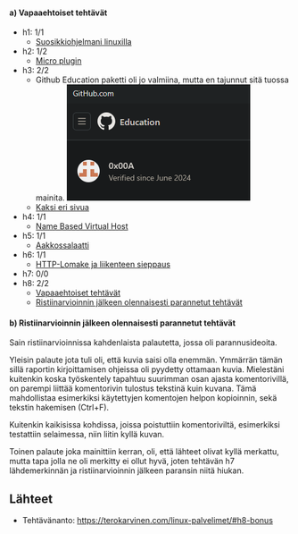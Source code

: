 #### a) Vapaaehtoiset tehtävät

- h1: 1/1
    - [Suosikkiohjelmani linuxilla](h1.md#suosikkiohjelmani-linuxilla)
- h2: 1/2
    - [Micro plugin](h2.md#h-micro-plugin-asennus2)
- h3: 2/2
    - Github Education paketti oli jo valmiina, mutta en tajunnut sitä tuossa mainita.
    ![Github education pack](assets/h8/edu_pack.png)
    - [Kaksi eri sivua](h3.md#o-kaksi-eri-sivustoa)
- h4: 1/1
    - [Name Based Virtual Host](h4.md#c--d-web-palvelin3)
- h5: 1/1
    - [Aakkossalaatti](h5.md#d-spf-ja-dmarc)
- h6: 1/1
    - [HTTP-Lomake ja liikenteen sieppaus](h6.md#c-http-lomake-ja-liikenteen-sieppaus)
- h7: 0/0
- h8: 2/2
    - [Vapaaehtoiset tehtävät](h8.md#a-vapaaehtoiset-tehtävät)
    - [Ristiinarvioinnin jälkeen olennaisesti parannetut tehtävät](h8.md#b-ristiinarvioinnin-jälkeen-olennaisesti-parannetut-tehtävät)

#### b) Ristiinarvioinnin jälkeen olennaisesti parannetut tehtävät
Sain ristiinarvioinnissa kahdenlaista palautetta, jossa oli parannusideoita.

Yleisin palaute jota tuli oli, että kuvia saisi olla enemmän. Ymmärrän tämän sillä raportin kirjoittamisen ohjeissa oli pyydetty ottamaan kuvia. Mielestäni kuitenkin koska työskentely tapahtuu suurimman osan ajasta komentorivillä, on parempi liittää komentorivin tulostus tekstinä kuin kuvana. Tämä mahdollistaa esimerkiksi käytettyjen komentojen helpon kopioinnin, sekä tekstin hakemisen (Ctrl+F).

Kuitenkin kaikisissa kohdissa, joissa poistuttiin komentoriviltä, esimerkiksi testattiin selaimessa, niin liitin kyllä kuvan.

Toinen palaute joka mainittiin kerran, oli, että lähteet olivat kyllä merkattu, mutta tapa jolla ne oli merkitty ei ollut hyvä, joten tehtävän h7 lähdemerkinnän ja ristiinarvioinnin jälkeen paransin niitä hiukan.


## Lähteet
- Tehtävänanto: https://terokarvinen.com/linux-palvelimet/#h8-bonus
